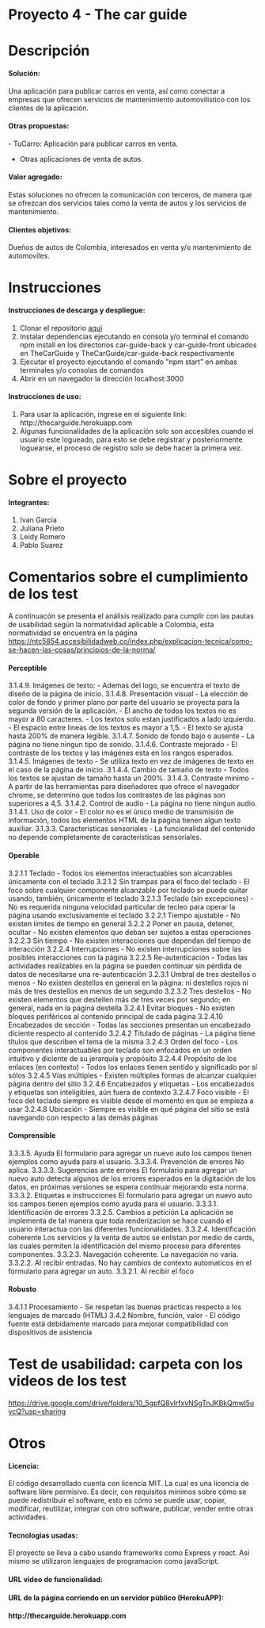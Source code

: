 # Proyecto 4 - The car guide
# Descripción
<h4>Solución:</h4>
Una aplicación para publicar carros en venta, así como conectar a empresas que ofrecen servicios de mantenimiento automovilistico con los clientes de la aplicación.<br>

<h4>Otras propuestas:</h4>
- TuCarro: Aplicación para publicar carros en venta.

- Otras aplicaciones de venta de autos.

<h4>Valor agregado:</h4>
Estas soluciones no ofrecen la comunicación con terceros, de manera que se ofrezcan dos servicios tales como la venta de autos y los servicios de mantenimiento.

<h4>Clientes objetivos:</h4>
Dueños de autos de Colombia, interesados en venta y/o mantenimiento de automoviles.

# Instrucciones
<h4>Instrucciones de descarga y despliegue:</h4>
<ol>
  <li>Clonar el repositorio <a href="https://github.com/isis3710-uniandes/Team04-Entrega4">aqui</a></li>
  <li>Instalar dependencias ejecutando en consola y/o terminal el comando npm install en los directorios car-guide-back y car-guide-front ubicados en TheCarGuide y TheCarGuide/car-guide-back respectivamente</li>
  <li>Ejecutar el proyecto ejecutando el comando "npm start" en ambas terminales y/o consolas de comandos</li>
  <li>Abrir en un navegador la dirección localhost:3000</li>
</ol>

<h4>Instrucciones de uso:</h4>
<ol>
  <li>Para usar la aplicación, ingrese en el siguiente link: http://thecarguide.herokuapp.com</li>
  <li>Algunas funcionalidades de la aplicación solo son accesibles cuando el usuario este logueado, para esto se debe registrar y posteriormente loguearse, el proceso de registro solo se debe hacer la primera vez.</li>
</ol> 

# Sobre el proyecto
<h4>Integrantes:</h4>
<ol>
  <li>Ivan Garcia</li>
  <li>Juliana Prieto</li>
  <li>Leidy Romero</li>
  <li>Pablo Suarez</li>
</ol> 

# Comentarios sobre el cumplimiento de los test
A continuacón se presenta el análisis realizado para cumplir con las pautas de usabilidad según la normatividad aplicable a Colombia, esta normatividad se encuentra en la página https://ntc5854.accesibilidadweb.co/index.php/explicacion-tecnica/como-se-hacen-las-cosas/principios-de-la-norma/


<h4>Perceptible</h4>
3.1.4.9. Imágenes de texto: 
  - Ademas del logo, se encuentra el texto de diseño de la página de inicio.
3.1.4.8. Presentación visual
  - La elección de color de fondo y primer plano por parte del usuario se proyecta para la segunda versión de la aplicación.
  - El ancho de todos los textos no es mayor a 80 caracteres.
  - Los textos solo estan justificados a lado izquierdo.
  - El espacio entre lineas de los textos es mayor a 1,5.
  - El texto se ajusta hasta 200% de manera legible.
3.1.4.7. Sonido de fondo bajo o ausente
  - La página no tiene ningun tipo de sonido.
3.1.4.6. Contraste mejorado
  - El contraste de los textos y las imágenes esta en los rangos esperados.
3.1.4.5. Imágenes de texto
  - Se utiliza texto en vez de imágenes de texto en el caso de la página de inicio.
3.1.4.4. Cambio de tamaño de texto
  - Todos los textos se ajustan de tamaño hasta un 200%.
3.1.4.3. Contraste minimo
  - A partir de las herramientas para diseñadores que ofrece el navegador chrome, se determino que todos los contrastes de las páginas son superiores a 4,5.
3.1.4.2. Control de audío
  - La página no tiene ningun audio.
3.1.4.1. Uso de color
  - El color no es el único medio de transmisión de información, todos los elementos HTML de la página tienen algun texto auxiliar.
3.1.3.3. Características sensoriales
  - La funcionalidad del contenido no depende completamente de características sensoriales.
<br>
<h4>Operable</h4>
3.2.1.1 Teclado
  - Todos los elementos interactuables son alcanzables únicamente con el teclado
3.2.1.2 Sin trampas para el foco del teclado
  - El foco sobre cualquier componente alcanzable por teclado se puede quitar usando, también, únicamente el teclado
3.2.1.3 Teclado (sin excepciones)
  - No es requerida ninguna velocidad particular de tecleo para operar la página usando exclusivamente el teclado
3.2.2.1 Tiempo ajustable
  - No existen límites de tiempo en general
3.2.2.2 Poner en pausa, detener, ocultar
  - No existen elementos que deban ser sujetos a estas operaciones
3.2.2.3 Sin tiempo
  - No existen interacciones que dependan del tiempo de interacción
3.2.2.4 Interrupciones
  - No existen interrupciones sobre las posibles interacciones con la página
3.2.2.5 Re-autenticación
  - Todas las actividades realizables en la página se pueden continuar sin pérdida de datos de necesitarse una re-autenticación
3.2.3.1 Umbral de tres destellos o menos
  - No existen destellos en general en la página: ni destellos rojos ni más de tres destellos en menos de un segundo
3.2.3.2 Tres destellos
  - No existen elementos que destellen más de tres veces por segundo; en general, nada en la página destella
3.2.4.1 Evitar bloques
  - No existen bloques periféricos al contenido principal de cada página
3.2.4.10 Encabezados de sección
  - Todas las secciones presentan un encabezado diciente respecto al contenido
3.2.4.2 Titulado de páginas
  - La página tiene títulos que describen el tema de la misma
3.2.4.3 Orden del foco
  - Los componentes interactuables por teclado son enfocados en un orden intuitivo y diciente de su jerarquía y propósito
3.2.4.4 Propósito de los enlaces (en contexto)
  - Todos los enlaces tienen sentido y significado por sí sólos
3.2.4.5 Vías múltiples
 - Existen múltiples formas de alcanzar cualquier página dentro del sitio
3.2.4.6 Encabezados y etiquetas
  - Los encabezados y etiquetas son inteligibles, aún fuera de contexto
3.2.4.7 Foco visible
  - El foco del teclado siempre es visible desde el momento en que se empieza a usar
3.2.4.8 Ubicación
  -  Siempre es visible en qué página del sitio se está navegando con respecto a las demás páginas
<br>
<h4>Comprensible</h4>
3.3.3.5. Ayuda
El formulario para agregar un nuevo auto los campos tienen ejemplos como ayuda para el usuario.
3.3.3.4. Prevención de errores
No aplica.
3.3.3.3. Sugerencias ante errores
El formulario para agregar un nuevo auto detecta algunos de los errores esperados en la digitación de los datos, en próximas versiones se espera continuar mejorando esta norma.
3.3.3.2. Etiquetas e instrucciones
El formulario para agregar un nuevo auto los campos tienen ejemplos como ayuda para el usuario.
3.3.3.1. Identificación de errores
3.3.2.5. Cambios a petición
La aplicación se implementa de tal manera que toda renderizacion se hace cuando el usuario interactua con las diferentes funcionalidades.
3.3.2.4. Identificación coherente
Los servicios y la venta de autos se enlistan por medio de cards, las cuales permiten la identificación del mismo proceso para diferentes componentes.
3.3.2.3. Navegación coherente.
La navegación no varia.
3.3.2.2. Al recibir entradas.
No hay cambios de contexto automaticos en el formulario para agregar un auto.
3.3.2.1. Al recibir el foco
<br>
<h4>Robusto</h4>
3.4.1.1 Procesamiento
  - Se respetan las buenas prácticas respecto a los lenguajes de marcado (HTML)
3.4.2 Nombre, función, valor
  - El código fuente está debidamente marcado para mejorar compatibilidad con dispositivos de asistencia

# Test de usabilidad: carpeta con los videos de los test
https://drive.google.com/drive/folders/10_5gpfQ8vlrfxvNSgTnJKBkQmwl5uycQ?usp=sharing

# Otros
<h4>Licencia:</h4>
El código desarrollado cuenta con licencia MIT. La cual es una licencia de software libre permisivo. Es decir, con requisitos mínimos sobre cómo se puede redistribuir el software, esto es cómo se puede usar, copiar, modificar, reutilizar, integrar con otro software, publicar, vender entre otras actividades.

<h4>Tecnologias usadas:</h4>
El proyecto se lleva a cabo usando frameworks como Express y react. Así mismo se utilizaron lenguajes de programacion como javaScript.
<h4>URL video de funcionalidad:<h4>

<h4>URL de la página corriendo en un servidor público (HerokuAPP):<h4>
http://thecarguide.herokuapp.com
  
   

